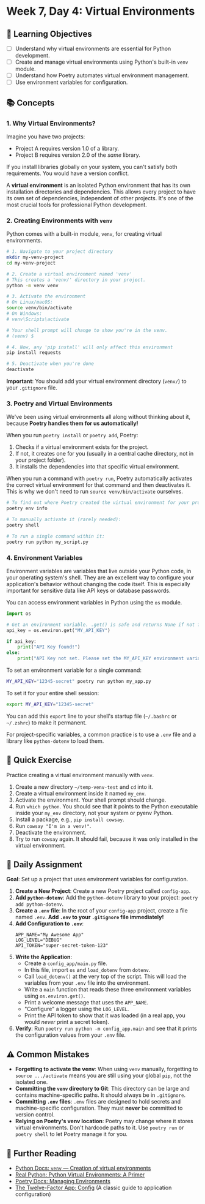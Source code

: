 # Week 7, Day 4: Virtual Environments

## 🎯 Learning Objectives
- [ ] Understand why virtual environments are essential for Python development.
- [ ] Create and manage virtual environments using Python's built-in `venv` module.
- [ ] Understand how Poetry automates virtual environment management.
- [ ] Use environment variables for configuration.

## 📚 Concepts

### 1. Why Virtual Environments?
Imagine you have two projects:
- Project A requires version 1.0 of a library.
- Project B requires version 2.0 of the *same* library.

If you install libraries globally on your system, you can't satisfy both requirements. You would have a version conflict.

A **virtual environment** is an isolated Python environment that has its own installation directories and dependencies. This allows every project to have its own set of dependencies, independent of other projects. It's one of the most crucial tools for professional Python development.

### 2. Creating Environments with `venv`
Python comes with a built-in module, `venv`, for creating virtual environments.

```bash
# 1. Navigate to your project directory
mkdir my-venv-project
cd my-venv-project

# 2. Create a virtual environment named 'venv'
# This creates a 'venv/' directory in your project.
python -m venv venv

# 3. Activate the environment
# On Linux/macOS:
source venv/bin/activate
# On Windows:
# venv\Scripts\activate

# Your shell prompt will change to show you're in the venv.
# (venv) $

# 4. Now, any 'pip install' will only affect this environment
pip install requests

# 5. Deactivate when you're done
deactivate
```
**Important**: You should add your virtual environment directory (`venv/`) to your `.gitignore` file.

### 3. Poetry and Virtual Environments
We've been using virtual environments all along without thinking about it, because **Poetry handles them for us automatically!**

When you run `poetry install` or `poetry add`, Poetry:
1.  Checks if a virtual environment exists for the project.
2.  If not, it creates one for you (usually in a central cache directory, not in your project folder).
3.  It installs the dependencies into that specific virtual environment.

When you run a command with `poetry run`, Poetry automatically activates the correct virtual environment for that command and then deactivates it. This is why we don't need to run `source venv/bin/activate` ourselves.

```bash
# To find out where Poetry created the virtual environment for your project:
poetry env info

# To manually activate it (rarely needed):
poetry shell

# To run a single command within it:
poetry run python my_script.py
```

### 4. Environment Variables
Environment variables are variables that live outside your Python code, in your operating system's shell. They are an excellent way to configure your application's behavior without changing the code itself. This is especially important for sensitive data like API keys or database passwords.

You can access environment variables in Python using the `os` module.

```python
import os

# Get an environment variable. .get() is safe and returns None if not found.
api_key = os.environ.get("MY_API_KEY")

if api_key:
    print("API Key found!")
else:
    print("API Key not set. Please set the MY_API_KEY environment variable.")
```
To set an environment variable for a single command:
```bash
MY_API_KEY="12345-secret" poetry run python my_app.py
```
To set it for your entire shell session:
```bash
export MY_API_KEY="12345-secret"
```
You can add this `export` line to your shell's startup file (`~/.bashrc` or `~/.zshrc`) to make it permanent.

For project-specific variables, a common practice is to use a `.env` file and a library like `python-dotenv` to load them.

## 🔹 Quick Exercise

Practice creating a virtual environment manually with `venv`.

1.  Create a new directory `~/temp-venv-test` and `cd` into it.
2.  Create a virtual environment inside it named `my_env`.
3.  Activate the environment. Your shell prompt should change.
4.  Run `which python`. You should see that it points to the Python executable inside your `my_env` directory, not your system or pyenv Python.
5.  Install a package, e.g., `pip install cowsay`.
6.  Run `cowsay "I'm in a venv!"`.
7.  Deactivate the environment.
8.  Try to run `cowsay` again. It should fail, because it was only installed in the virtual environment.

## 📝 Daily Assignment
**Goal**: Set up a project that uses environment variables for configuration.

1.  **Create a New Project**: Create a new Poetry project called `config-app`.
2.  **Add `python-dotenv`**: Add the `python-dotenv` library to your project: `poetry add python-dotenv`.
3.  **Create a `.env` file**: In the root of your `config-app` project, create a file named `.env`. **Add `.env` to your `.gitignore` file immediately!**
4.  **Add Configuration to `.env`**:
    ```
    APP_NAME="My Awesome App"
    LOG_LEVEL="DEBUG"
    API_TOKEN="super-secret-token-123"
    ```
5.  **Write the Application**:
    -   Create a `config_app/main.py` file.
    -   In this file, import `os` and `load_dotenv` from `dotenv`.
    -   Call `load_dotenv()` at the very top of the script. This will load the variables from your `.env` file into the environment.
    -   Write a `main` function that reads these three environment variables using `os.environ.get()`.
    -   Print a welcome message that uses the `APP_NAME`.
    -   "Configure" a logger using the `LOG_LEVEL`.
    -   Print the API token to show that it was loaded (in a real app, you would *never* print a secret token).
6.  **Verify**: Run `poetry run python -m config_app.main` and see that it prints the configuration values from your `.env` file.

## ⚠️ Common Mistakes
- **Forgetting to activate the venv**: When using `venv` manually, forgetting to `source .../activate` means you are still using your global `pip`, not the isolated one.
- **Committing the `venv` directory to Git**: This directory can be large and contains machine-specific paths. It should always be in `.gitignore`.
- **Committing `.env` files**: `.env` files are designed to hold secrets and machine-specific configuration. They must **never** be committed to version control.
- **Relying on Poetry's venv location**: Poetry may change where it stores virtual environments. Don't hardcode paths to it. Use `poetry run` or `poetry shell` to let Poetry manage it for you.

## 📖 Further Reading
- [Python Docs: `venv` — Creation of virtual environments](https://docs.python.org/3/library/venv.html)
- [Real Python: Python Virtual Environments: A Primer](https://realpython.com/python-virtual-environments-a-primer/)
- [Poetry Docs: Managing Environments](https://python-poetry.org/docs/managing-environments/)
- [The Twelve-Factor App: Config](https://12factor.net/config) (A classic guide to application configuration)
